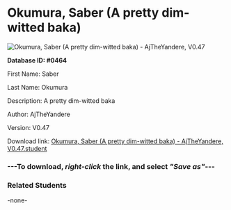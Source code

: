 # Okumura, Saber (A pretty dim-witted baka)

<img src="Files/Okumura, Saber (A pretty dim-witted baka).png" title="Okumura, Saber (A pretty dim-witted baka) - AjTheYandere, V0.47">

**Database ID: #0464**

First Name: Saber

Last Name: Okumura

Description: A pretty dim-witted baka

Author: AjTheYandere

Version: V0.47

Download link: <a href="https://raw.githubusercontent.com/Arbiter1223/Daigaku-Gurashi-Custom-Students/master/Files/Student Files/Okumura%2C%20Saber%20(A%20pretty%20dim-witted%20baka)%20-%20AjTheYandere%2C%20V0.47.student">Okumura, Saber (A pretty dim-witted baka) - AjTheYandere, V0.47.student</a>

### ---**To download, _right-click_ the link, and select _"Save as"_**---

### Related Students

-none-
